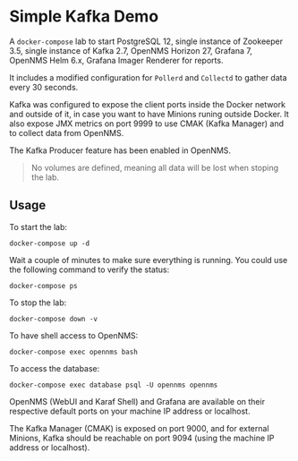 Simple Kafka Demo
====

A `docker-compose` lab to start PostgreSQL 12, single instance of Zookeeper 3.5, single instance of Kafka 2.7, OpenNMS Horizon 27, Grafana 7, OpenNMS Helm 6.x, Grafana Imager Renderer for reports.

It includes a modified configuration for `Pollerd` and `Collectd` to gather data every 30 seconds.

Kafka was configured to expose the client ports inside the Docker network and outside of it, in case you want to have  Minions runing outside Docker. It also expose JMX metrics on port 9999 to use CMAK (Kafka Manager) and to collect data from OpenNMS.

The Kafka Producer feature has been enabled in OpenNMS.

> No volumes are defined, meaning all data will be lost when stoping the lab.

## Usage

To start the lab:

```shell
docker-compose up -d
```

Wait a couple of minutes to make sure everything is running. You could use the following command to verify the status:

```shell
docker-compose ps
```

To stop the lab:

```shell
docker-compose down -v
```

To have shell access to OpenNMS:

```shell
docker-compose exec opennms bash
```

To access the database:

```shell
docker-compose exec database psql -U opennms opennms
```

OpenNMS (WebUI and Karaf Shell) and Grafana are available on their respective default ports on your machine IP address or localhost.

The Kafka Manager (CMAK) is exposed on port 9000, and for external Minions, Kafka should be reachable on port 9094 (using the machine IP address or localhost).
